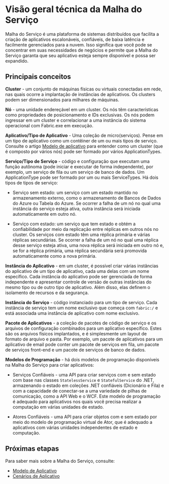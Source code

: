 <properties
   pageTitle="Visão geral técnica"
   description="Uma visão geral técnica da Malha do Serviço. Discute os principais conceitos e visão geral da arquitetura"
   services="service-fabric"
   documentationCenter=".net"
   authors="msfussell"
   manager="timlt"
   editor="chackdan;subramar"/>

<tags
   ms.service="service-fabric"
   ms.devlang="dotnet"
   ms.topic="article"
   ms.tgt_pltfrm="NA"
   ms.workload="NA"
   ms.date="04/14/2015"
   ms.author="mfussell"/>

# Visão geral técnica da Malha do Serviço

Malha do Serviço é uma plataforma de sistemas distribuídos que facilita a criação de aplicativos escalonáveis, confiáveis, de baixa latência e facilmente gerenciados para a nuvem. Isso significa que você pode se concentrar em suas necessidades de negócios e permite que a Malha do Serviço garanta que seu aplicativo esteja sempre disponível e possa ser expandido.

## Principais conceitos

**Cluster** - um conjunto de máquinas físicas ou virtuais conectadas em rede, nas quais ocorre a implantação de instâncias de aplicativos. Os clusters podem ser dimensionados para milhares de máquinas.

**Nó** - uma unidade endereçável em um cluster. Os nós têm características como propriedades de posicionamento e IDs exclusivas. Os nós podem ingressar em um cluster e correlacionar a uma instância do sistema operacional com Fabric.exe em execução.

**Aplicativo/Tipo de Aplicativo** - Uma coleção de micro(serviços). Pense em um tipo de aplicativo como um contêiner de um ou mais tipos de serviço. Consulte o artigo [Modelo de aplicativo](service-fabric-application-model.md) para entender como um cluster (que é composto por vários nós) pode ser formado por vários ApplicationTypes.

**Serviço/Tipo de Serviço** - código e configuração que executam uma função autônoma (pode iniciar e executar de forma independente), por exemplo, um serviço de fila ou um serviço de banco de dados. Um ApplicationType pode ser formado por um ou mais ServiceTypes. Há dois tipos de tipos de serviço:

- Serviço sem estado: um serviço com um estado mantido no armazenamento externo, como o armazenamento de Bancos de Dados do Azure ou Tabela do Azure. Se ocorrer a falha de um nó no qual uma instância do serviço esteja ativa, outra instância será iniciada automaticamente em outro nó.

- Serviço com estado: um serviço que tem estado e obtém a confiabilidade por meio da replicação entre réplicas em outros nós no cluster. Os serviços com estado têm uma réplica primária e várias réplicas secundárias. Se ocorrer a falha de um nó no qual uma réplica desse serviço esteja ativa, uma nova réplica será iniciada em outro nó e, se for a réplica primária, uma réplica secundária será promovida automaticamente como a nova primária.

**Instância do Aplicativo** - em um cluster, é possível criar várias instâncias do aplicativo de um tipo de aplicativo, cada uma delas com um nome específico. Cada instância do aplicativo pode ser gerenciada de forma independente e apresentar controle de versão de outras instâncias do mesmo tipo ou de outro tipo de aplicativo. Além disso, elas definem o isolamento de recursos e da segurança.

**Instância do Serviço** - código instanciado para um tipo de serviço. Cada instância de serviço tem um nome exclusivo que começa com `fabric:/` e está associada uma instância de aplicativo com nome exclusivo.

**Pacote de Aplicativos** - a coleção de pacotes de código de serviço e os arquivos de configuração combinados para um aplicativo específico. Estes são os arquivos físicos implantados, e é simplesmente um layout de formato de arquivo e pasta. Por exemplo, um pacote de aplicativos para um aplicativo de email pode conter um pacote de serviços em fila, um pacote de serviços front-end e um pacote de serviços de banco de dados.

**Modelos de Programação** - há dois modelos de programação disponíveis na Malha do Serviço para criar aplicativos:

- Serviços Confiáveis - uma API para criar serviços com e sem estado com base nas classes `StatelessService` e `StatefulService` do .NET, armazenando o estado em coleções .NET confiáveis (Dicionário e Fila) e com a capacidade de conectar-se a uma variedade de pilhas de comunicação, como a API Web e o WCF. Este modelo de programação é adequado para aplicativos nos quais você precisa realizar a computação em várias unidades de estado.

- Atores Confiáveis - uma API para criar objetos com e sem estado por meio do modelo de programação virtual de Ator, que é adequado a aplicativos com várias unidades independentes de estado e computação.

<!--Every topic should have next steps and links to the next logical set of content to keep the customer engaged-->
## Próximas etapas
Para saber mais sobre a Malha do Serviço, consulte:

- [Modelo de Aplicativo](service-fabric-application-model.md)
- [Cenários de Aplicativo](service-fabric-application-scenarios.md)
 

<!---HONumber=July15_HO4-->